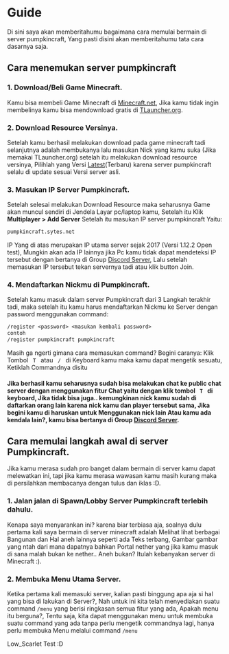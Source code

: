 # Guide
Di sini saya akan memberitahumu bagaimana cara memulai bermain di server pumpkincraft, Yang pasti disini akan memberitahumu tata cara dasarnya saja.

## Cara menemukan server pumpkincraft
### 1. Download/Beli Game Minecraft.
Kamu bisa membeli Game Minecraft di [Minecraft.net](https://www.minecraft.net/en-us/), Jika kamu tidak ingin membelinya kamu bisa mendownload gratis di [TLauncher.org](https://tlauncher.org/en/).
### 2. Download Resource Versinya.
Setelah kamu berhasil melakukan download pada game minecraft tadi selanjutnya adalah membukanya lalu masukan Nick yang kamu suka (Jika memakai TLauncher.org) setelah itu melakukan download resource versinya, Pilihlah yang Versi [Latest](https://minecraft.gamepedia.com/Java_Edition_version_history)(Terbaru) karena server pumpkincraft selalu di update sesuai Versi server asli.
### 3. Masukan IP Server Pumpkincraft.
Setelah selesai melakukan Download Resource maka seharusnya Game akan muncul sendiri di Jendela Layar pc/laptop kamu, Setelah itu Klik **Multiplayer > Add Server** Setelah itu masukan IP server pumpkincraft Yaitu:
```vb
pumpkincraft.sytes.net
```
IP Yang di atas merupakan IP utama server sejak 2017 (Versi 1.12.2 Open test), Mungkin akan ada IP lainnya jika Pc kamu tidak dapat mendeteksi IP tersebut dengan bertanya di Group [Discord Server](https://discord.gg/8k8XwP3bPx), Lalu setelah memasukan IP tersebut tekan servernya tadi atau klik button Join.
### 4. Mendaftarkan Nickmu di Pumpkincraft.
Setelah kamu masuk dalam server Pumpkincraft dari 3 Langkah terakhir tadi, maka setelah itu kamu harus mendaftarkan Nickmu ke Server dengan password menggunakan command:
```vb
/register <password> <masukan kembali password>
contoh
/register pumpkincraft pumpkincraft
```
Masih ga ngerti gimana cara memasukan command? Begini caranya:
Klik Tombol `  T  ` atau `  /  ` di Keyboard kamu maka kamu dapat mengetik sesuatu, Ketiklah Commandnya disitu
#### Jika berhasil kamu seharusnya sudah bisa melakukan chat ke public chat server dengan menggunakan fitur Chat yaitu dengan klik tombol `  T  ` di keyboard, Jika tidak bisa juga.. kemungkinan nick kamu sudah di daftarkan orang lain karena nick kamu dan player tersebut sama, Jika begini kamu di haruskan untuk Menggunakan nick lain Atau kamu ada kendala lain?, kamu bisa bertanya di Group [Discord Server](https://discord.gg/8k8XwP3bPx).
## Cara memulai langkah awal di server Pumpkincraft.
Jika kamu merasa sudah pro banget dalam bermain di server kamu dapat melewatkan ini, tapi jika kamu merasa wawasan kamu masih kurang maka di persilahkan membacanya dengan tulus dan iklas :D.
### 1. Jalan jalan di Spawn/Lobby Server Pumpkincraft terlebih dahulu.
Kenapa saya menyarankan ini? karena biar terbiasa aja, soalnya dulu pertama kali saya bermain di server minecraft adalah Melihat lihat berbagai Bangunan dan Hal aneh lainnya seperti ada Teks terbang, Gambar gambar yang ntah dari mana dapatnya bahkan Portal nether yang jika kamu masuk di sana malah bukan ke nether.. Aneh bukan? Itulah kebanyakan server di Minecraft :).
### 2. Membuka Menu Utama Server.
Ketika pertama kali memasuki server, kalian pasti binggung apa aja si hal yang bisa di lakukan di Server?, Nah untuk ini kita telah menyediakan suatu command ` /menu ` yang berisi ringkasan semua fitur yang ada, Apakah menu itu berguna?, Tentu saja, kita dapat menggunakan menu untuk membuka suatu command yang ada tanpa perlu mengetik commandnya lagi, hanya perlu membuka Menu melalui command ` /menu `


Low_Scarlet Test :D
